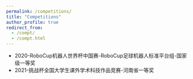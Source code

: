 ```yaml
---
permalink: /competitions/
title: "Competitions"
author_profile: true
redirect_from: 
  - /compt/
  - /compt.html
---
```


- 2020-RoboCup机器人世界杯中国赛-RoboCup足球机器人标准平台组-国家级一等奖
- 2021-挑战杯全国大学生课外学术科技作品竞赛-河南省一等奖